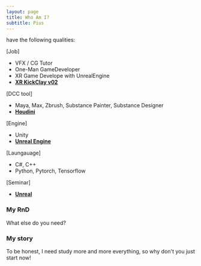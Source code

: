 ```yaml
---
layout: page
title: Who Am I?
subtitle: Pius
---
```


have the following qualities:


[Job]
- VFX / CG Tutor
- One-Man GameDeveloper
- XR Game Develope with UnrealEngine
- [**XR KickClay v02**](https://youtu.be/f89nv3b7lKU?si=GJJJK1DdLEFzDGiw&t=4)

[DCC tool] 
- Maya, Max, Zbrush, Substance Painter, Substance Designer
- [**Houdini**](https://www.youtube.com/watch?v=X0O2rIlcTxs) 
  
[Engine]
- Unity
- [**Unreal Engine**](https://www.artstation.com/piusai) 

[Laungauage]
- C#, C++
- Python, Pytorch, Tensorflow

[Seminar]
- [**Unreal**](https://studio.youtube.com/video/rvzMW3OTJ7A/edit)


### My RnD

What else do you need?

### My story

To be honest, I need study more and more everything, so why don't you just start now!
